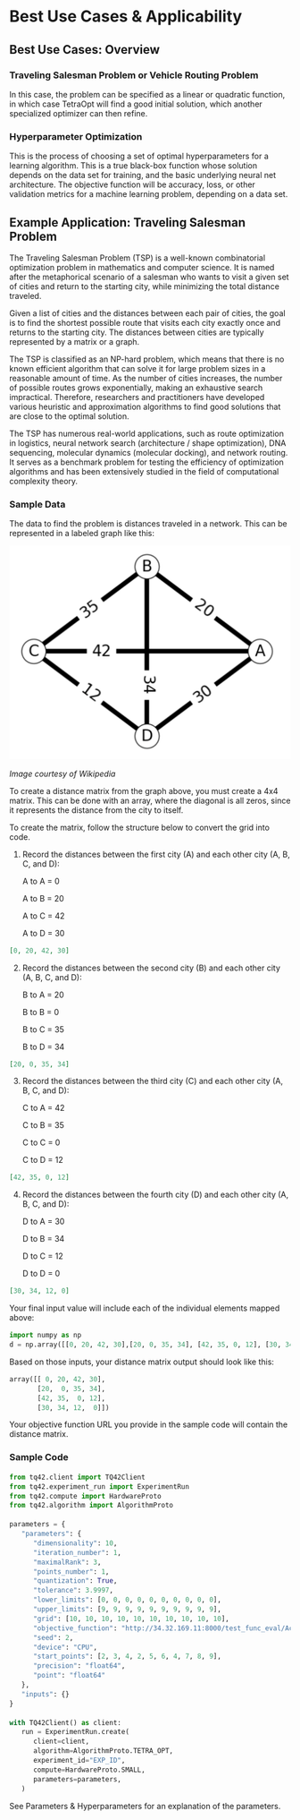 # Best Use Cases & Applicability

## Best Use Cases: Overview
### Traveling Salesman Problem or Vehicle Routing Problem
In this case, the problem can be specified as a linear or quadratic function, in which case TetraOpt will find a good initial solution, which another specialized optimizer can then refine.

### Hyperparameter Optimization
This is the process of choosing a set of optimal hyperparameters for a learning algorithm. This is a true black-box function whose solution depends on the data set for training, and the basic underlying neural net architecture. The objective function will be accuracy, loss, or other validation metrics for a machine learning problem, depending on a data set.

## Example Application: Traveling Salesman Problem
The Traveling Salesman Problem (TSP) is a well-known combinatorial optimization problem in mathematics and computer science. It is named after the metaphorical scenario of a salesman who wants to visit a given set of cities and return to the starting city, while minimizing the total distance traveled.

Given a list of cities and the distances between each pair of cities, the goal is to find the shortest possible route that visits each city exactly once and returns to the starting city. The distances between cities are typically represented by a matrix or a graph.

The TSP is classified as an NP-hard problem, which means that there is no known efficient algorithm that can solve it for large problem sizes in a reasonable amount of time. As the number of cities increases, the number of possible routes grows exponentially, making an exhaustive search impractical. Therefore, researchers and practitioners have developed various heuristic and approximation algorithms to find good solutions that are close to the optimal solution.

The TSP has numerous real-world applications, such as route optimization in logistics, neural network search (architecture / shape optimization), DNA sequencing, molecular dynamics (molecular docking), and network routing. It serves as a benchmark problem for testing the efficiency of optimization algorithms and has been extensively studied in the field of computational complexity theory.

### Sample Data
The data to find the problem is distances traveled in a network. This can be represented in a labeled graph like this:

![Example distance graph for TSP.png](../images/Example_distance_graph_for_TSP.png)

_Image courtesy of Wikipedia_

To create a distance matrix from the graph above, you must create a 4x4 matrix. This can be done with an array, where the diagonal is all zeros, since it represents the distance from the city to itself. 

To create the matrix, follow the structure below to convert the grid into code.

1. Record the distances between the first city (A) and each other city (A, B, C, and D):

    A to A = 0
    
    A to B = 20
    
    A to C = 42
    
    A to D = 30 

```json
[0, 20, 42, 30]
```

2. Record the distances between the second city (B) and each other city (A, B, C, and D):

    B to A = 20
    
    B to B = 0
    
    B to C = 35
    
    B to D = 34 

```json
[20, 0, 35, 34]
```

3. Record the distances between the third city (C) and each other city (A, B, C, and D):

    C to A = 42
    
    C to B = 35
    
    C to C = 0
    
    C to D = 12 

```json
[42, 35, 0, 12]
```

4. Record the distances between the fourth city (D) and each other city (A, B, C, and D):

    D to A = 30
    
    D to B = 34
    
    D to C = 12
    
    D to D = 0

```json
[30, 34, 12, 0]
```


Your final input value will include each of the individual elements mapped above:

```python
import numpy as np
d = np.array([[0, 20, 42, 30],[20, 0, 35, 34], [42, 35, 0, 12], [30, 34, 12, 0]])
```

Based on those inputs, your distance matrix output should look like this:
```python
array([[ 0, 20, 42, 30],
       [20,  0, 35, 34],
       [42, 35,  0, 12],
       [30, 34, 12,  0]])
```

Your objective function URL you provide in the sample code will contain the distance matrix.

### Sample Code

```python
from tq42.client import TQ42Client
from tq42.experiment_run import ExperimentRun
from tq42.compute import HardwareProto
from tq42.algorithm import AlgorithmProto

parameters = {
   "parameters": {
      "dimensionality": 10,
      "iteration_number": 1,
      "maximalRank": 3,
      "points_number": 1,
      "quantization": True,
      "tolerance": 3.9997,
      "lower_limits": [0, 0, 0, 0, 0, 0, 0, 0, 0, 0],
      "upper_limits": [9, 9, 9, 9, 9, 9, 9, 9, 9, 9],
      "grid": [10, 10, 10, 10, 10, 10, 10, 10, 10, 10],
      "objective_function": "http://34.32.169.11:8000/test_func_eval/Ackley/",
      "seed": 2,
      "device": "CPU",
      "start_points": [2, 3, 4, 2, 5, 6, 4, 7, 8, 9],
      "precision": "float64",
      "point": "float64"
   },
   "inputs": {}
}

with TQ42Client() as client:
   run = ExperimentRun.create(
      client=client,
      algorithm=AlgorithmProto.TETRA_OPT,
      experiment_id="EXP_ID",
      compute=HardwareProto.SMALL,
      parameters=parameters,
   )
```

See Parameters & Hyperparameters for an explanation of the parameters.
